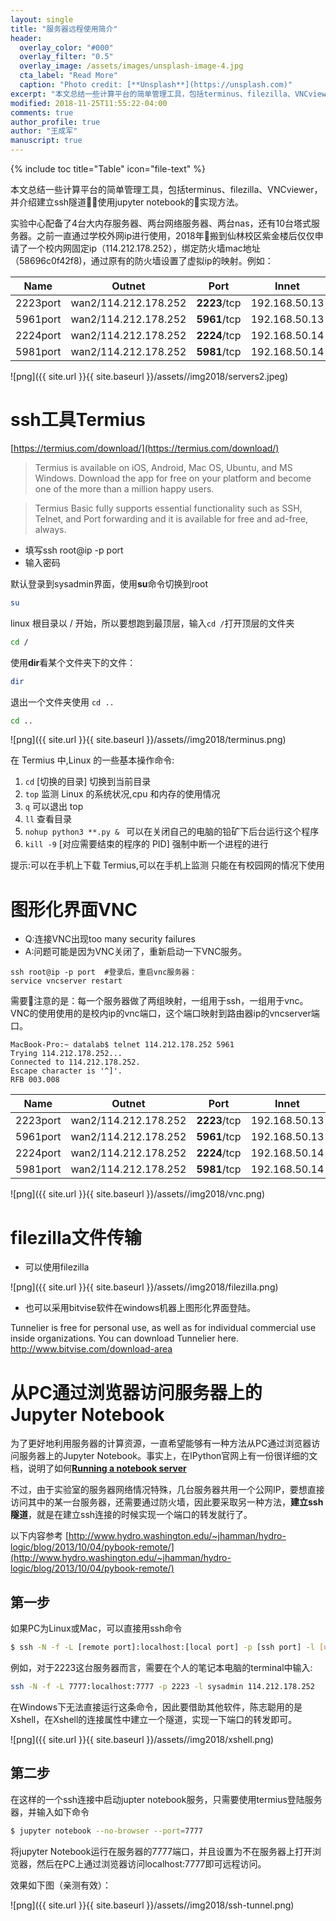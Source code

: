 ```yaml
---
layout: single
title: "服务器远程使用简介"
header:
  overlay_color: "#000"
  overlay_filter: "0.5"
  overlay_image: /assets/images/unsplash-image-4.jpg
  cta_label: "Read More"
  caption: "Photo credit: [**Unsplash**](https://unsplash.com)"
excerpt: "本文总结一些计算平台的简单管理工具，包括terminus、filezilla、VNCviewer等。"
modified: 2018-11-25T11:55:22-04:00
comments: true
author_profile: true
author: "王成军"
manuscript: true
---
```


{% include toc title="Table" icon="file-text" %}

本文总结一些计算平台的简单管理工具，包括terminus、filezilla、VNCviewer，并介绍建立ssh隧道使用jupyter notebook的实现方法。

实验中心配备了4台大内存服务器、两台网络服务器、两台nas，还有10台塔式服务器。之前一直通过学校外网ip进行使用，2018年搬到仙林校区紫金楼后仅仅申请了一个校内网固定ip（114.212.178.252），绑定防火墙mac地址（58696c0f42f8)，通过原有的防火墙设置了虚拟ip的映射。例如：

| Name | Outnet | Port|Innet |Port |
| - | :-: | :-: | :-: |-: |
|2223port|wan2/114.212.178.252|	**2223**/tcp	|192.168.50.13	|22/tcp|
|5961port	|wan2/114.212.178.252|	**5961**/tcp	|192.168.50.13	|5901/tcp|
|2224port|wan2/114.212.178.252|	**2224**/tcp	|192.168.50.14	|22/tcp|
|5981port	|wan2/114.212.178.252|	**5981**/tcp	|192.168.50.14	|5901/tcp|

![png]({{ site.url }}{{ site.baseurl }}/assets//img2018/servers2.jpeg)

# ssh工具Termius

[https://termius.com/download/](https://termius.com/download/)

> Termius is available on iOS, Android, Mac OS, Ubuntu, and MS Windows. Download the app for free on your platform and become one of the more than a million happy users.

> Termius Basic fully supports essential functionality such as SSH, Telnet, and Port forwarding and it is available for free and ad-free, always.

- 填写ssh root@ip -p port  
- 输入密码

默认登录到sysadmin界面，使用**su**命令切换到root

```bash
su
```


linux 根目录以 / 开始，所以要想跑到最顶层，输入`cd /`打开顶层的文件夹


```bash
cd /
```

使用**dir**看某个文件夹下的文件：

```bash
dir
```

退出一个文件夹使用 `cd ..`


```bash
cd ..
```

![png]({{ site.url }}{{ site.baseurl }}/assets//img2018/terminus.png)

在 Termius 中,Linux 的一些基本操作命令:

1. `cd` [切换的目录] 切换到当前目录
2. `top` 监测 Linux 的系统状况,cpu 和内存的使用情况
3. `q` 可以退出 top
4. `ll` 查看目录
5. `nohup python3 **.py & ` 可以在关闭自己的电脑的铅矿下后台运行这个程序
6. `kill -9` [对应需要结束的程序的 PID] 强制中断一个进程的进行

提示:可以在手机上下载 Termius,可以在手机上监测 只能在有校园网的情况下使用


# 图形化界面VNC

- Q:连接VNC出现too many security failures
- A:问题可能是因为VNC关闭了，重新启动一下VNC服务。

```
ssh root@ip -p port  #登录后，重启vnc服务器：
service vncserver restart
```

需要注意的是：每一个服务器做了两组映射，一组用于ssh，一组用于vnc。VNC的使用使用的是校内ip的vnc端口，这个端口映射到路由器ip的vncserver端口。

    MacBook-Pro:~ datalab$ telnet 114.212.178.252 5961
    Trying 114.212.178.252...
    Connected to 114.212.178.252.
    Escape character is '^]'.
    RFB 003.008


| Name | Outnet | Port|Innet |Port |
| - | :-: | :-: | :-: |-: |
|2223port|wan2/114.212.178.252|	**2223**/tcp	|192.168.50.13	|22/tcp|
|5961port	|wan2/114.212.178.252|	**5961**/tcp	|192.168.50.13	|5901/tcp|
|2224port|wan2/114.212.178.252|	**2224**/tcp	|192.168.50.14	|22/tcp|
|5981port	|wan2/114.212.178.252|	**5981**/tcp	|192.168.50.14	|5901/tcp|

![png]({{ site.url }}{{ site.baseurl }}/assets//img2018/vnc.png)

# filezilla文件传输

- 可以使用filezilla

![png]({{ site.url }}{{ site.baseurl }}/assets//img2018/filezilla.png)


- 也可以采用bitvise软件在windows机器上图形化界面登陆。

Tunnelier is free for personal use, as well as for individual commercial use inside organizations. You can download Tunnelier here. http://www.bitvise.com/download-area



# 从PC通过浏览器访问服务器上的Jupyter Notebook

为了更好地利用服务器的计算资源，一直希望能够有一种方法从PC通过浏览器访问服务器上的Jupyter Notebook。事实上，在IPython官网上有一份很详细的文档，说明了如何[**Running a notebook server**](https://ipython.org/ipython-doc/2/notebook/public_server.html)


不过，由于实验室的服务器网络情况特殊，几台服务器共用一个公网IP，要想直接访问其中的某一台服务器，还需要通过防火墙，因此要采取另一种方法，**建立ssh隧道**，就是在建立ssh连接的时候实现一个端口的转发就行了。

以下内容参考
[http://www.hydro.washington.edu/~jhamman/hydro-logic/blog/2013/10/04/pybook-remote/](http://www.hydro.washington.edu/~jhamman/hydro-logic/blog/2013/10/04/pybook-remote/)

## 第一步

如果PC为Linux或Mac，可以直接用ssh命令

``` bash
$ ssh -N -f -L [remote port]:localhost:[local port] -p [ssh port] -l [username] [公网IP]
```

例如，对于2223这台服务器而言，需要在个人的笔记本电脑的terminal中输入:

```bash
ssh -N -f -L 7777:localhost:7777 -p 2223 -l sysadmin 114.212.178.252  
```

在Windows下无法直接运行这条命令，因此要借助其他软件，陈志聪用的是Xshell，在Xshell的连接属性中建立一个隧道，实现一下端口的转发即可。

![png]({{ site.url }}{{ site.baseurl }}/assets//img2018/xshell.png)


## 第二步

在这样的一个ssh连接中启动jupter notebook服务，只需要使用termius登陆服务器，并输入如下命令

``` bash
$ jupyter notebook --no-browser --port=7777
```

将jupyter Notebook运行在服务器的7777端口，并且设置为不在服务器上打开浏览器，然后在PC上通过浏览器访问localhost:7777即可远程访问。

效果如下图（亲测有效）：

![png]({{ site.url }}{{ site.baseurl }}/assets//img2018/ssh-tunnel.png)
